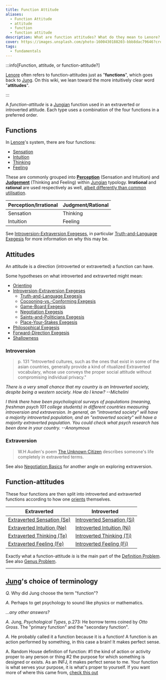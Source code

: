 ```yaml
---
title: Function Attitude
aliases:
  - Function Attitude
  - attitude
  - function
  - function attitude
description: What are function attitudes? What do they mean to Lenore?
cover: https://images.unsplash.com/photo-1600430188203-bbb8dac79646?crop=entropy&cs=srgb&fm=jpg&ixid=M3wxOTcwMjR8MHwxfHNlYXJjaHw5fHx0YXJvdHxlbnwwfHx8fDE3NDIzNDc4NjR8MA&ixlib=rb-4.0.3&q=85
tags:
  - fundamentals
---
```


:::info[Function, attitude, or function-attitude?]

[Lenore](/wiki/people-and-systems/lenore-thomson) often refers to function-attitudes just as "**functions**", which goes back to [Jung](/wiki/people-and-systems/carl-jung). On this wiki, we lean toward the more intuitively clear word "**attitudes**".

:::

A _function-attitude_ is a [Jungian](/wiki/people-and-systems/carl-jung) function used in an extraverted or introverted attitude. Each type uses a combination of the four functions in a preferred order.

## Functions

In [Lenore](/wiki/people-and-systems/lenore-thomson)'s system, there are four functions:

- [Sensation](/wiki/function-attitude/functions/sensation)
- [Intuition](/wiki/function-attitude/functions/intuition)
- [Thinking](/wiki/function-attitude/functions/thinking)
- [Feeling](/wiki/function-attitude/functions/feeling)

These are commonly grouped into **[Perception](/wiki/function-attitude/functions/perception)** (Sensation and Intuition) and **[Judgement](/wiki/function-attitude/functions/judgement)** (Thinking and Feeling) within [Jungian](/wiki/people-and-systems/carl-jung) typology. **Irrational** and **rational** are used respectively as well, [albeit differently than common utilisation](/wiki/fundamentals/function-attitude).

| Perception/Irrational | Judgment/Rational |
| --------------------- | ----------------- |
| Sensation             | Thinking          |
| Intuition             | Feeling           |

See [Introversion-Extraversion Exegeses](/wiki/exegeses/introversion-extraversion), in particular [Truth-and-Language Exegesis](../exegeses/truth-and-language-exegesis.md) for more information on why this may be.

## Attitudes

An attitude is a direction (introverted or extraverted) a function can have.

Some hypotheses on what introverted and extraverted might mean:

- [Orienting](/wiki/sign-interpretation/orienting)
- [Introversion-Extraversion Exegeses](/wiki/exegeses/introversion-extraversion)
  - [Truth-and-Language Exegesis](../exegeses/truth-and-language-exegesis.md)
  - [Cocooning-vs.-Conforming Exegesis](/wiki/exegeses/introversion-extraversion/cocooning-vs-conforming-exegesis)
  - [Game-Board Exegesis](/wiki/exegeses/introversion-extraversion/game-board-exegesis)
  - [Negotiation Exegesis](/wiki/exegeses/introversion-extraversion/negotiation-exegesis)
  - [Saints-and-Politicians Exegesis](/wiki/exegeses/introversion-extraversion/saints-and-politicians-exegesis)
  - [Place-Your-Stakes Exegesis](/wiki/exegeses/introversion-extraversion/place-your-stakes-exegesis)
- [Philosophical Exegesis](/wiki/exegeses/philosophical-exegesis)
- [Forward-Direction Exegesis](/wiki/exegeses/forward-direction-exegesis)
- [Shallowness](/wiki/far-flung-explorations/shallowness)

### Introversion

> p. 131 "Introverted cultures, such as the ones that exist in some of the asian countries, generally provide a kind of ritualized Extraverted vocabulary, whose use conveys the proper social attitude without compromising individual privacy."

_There is a very small chance that my country is an Introverted society, despite being a western society. How do I know? --Michelini_

_I think there have been psychological surveys of populations (meaning, freshman psych 101 college students) in different countries measuring introversion and extraversion. In general, an "introverted society" will have a majority introverted population, and an "extraverted society" will have a majority extraverted population. You could check what psych research has been done in your country. --Anonymous_

### Extraversion

> W.H Auden's poem [The Unknown Citizen](https://poets.org/poem/unknown-citizen) describes someone's life completely in extraverted terms.

See also [Negotiation Basics](/wiki/exegeses/introversion-extraversion/negotiation-exegesis#Negotiation_Basics) for another angle on exploring extraversion.

## Function-attitudes

These four functions are then split into introverted and extraverted functions according to how one [orients](/wiki/sign-interpretation/orienting) themselves.

| Extraverted                                                                           | Introverted                                                                           |
| ------------------------------------------------------------------------------------- | ------------------------------------------------------------------------------------- |
| [Extraverted Sensation (Se)](../function-attitude/attitudes/extraverted-sensation.md) | [Introverted Sensation (Si)](../function-attitude/attitudes/introverted-sensation.md) |
| [Extraverted Intuition (Ne)](/wiki/function-attitude/attitudes/extraverted-intuition) | [Introverted Intuition (Ni)](/wiki/function-attitude/attitudes/introverted-intuition) |
| [Extraverted Thinking (Te)](/wiki/function-attitude/attitudes/extraverted-thinking)   | [Introverted Thinking (Ti)](/wiki/function-attitude/attitudes/introverted-thinking)   |
| [Extraverted Feeling (Fe)](/wiki/function-attitude/attitudes/extraverted-feeling)     | [Introverted Feeling (Fi)](/wiki/function-attitude/attitudes/introverted-feeling)     |

Exactly what a function-attitude _is_ is the main part of the [Definition Problem](/wiki/our-difficulties/definition-problem). See also [Genus Problem](/wiki/our-difficulties/genus-problem).

---

## [Jung](/wiki/people-and-systems/carl-jung)'s choice of terminology

_Q._ Why did Jung choose the term "function"?

_A._ Perhaps to get psychology to sound like physics or mathematics.

_...any other answers?_

_A._ Jung, _Psychological Types_, p.273: He borrow terms coined by _Otto Gross_. The "primary function" and the "secondary function".

_A._ He probably called it a function because it is a function! A function is an action performed by something, in this case a brain! It makes perfect sense.

A. Random House definition of function: #1 the kind of action or activity proper to any person or thing #2 the purpose for which something is designed or exists. As an INFJ, it makes perfect sense to me. Your function is what serves your purpose, it is what's proper to yourself. If you want more of where this came from, [check this out](https://web.archive.org/web/20071014000354/http://greenlightwiki.com/lenore-exegesis/check_this_out)
